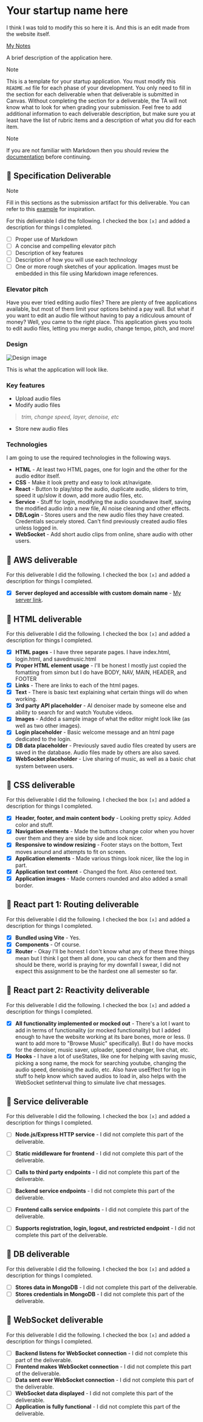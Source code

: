# Your startup name here
I think I was told to modify this so here it is.
And this is an edit made from the website itself.

[My Notes](notes.md)

A brief description of the application here.


> [!NOTE]
>  This is a template for your startup application. You must modify this `README.md` file for each phase of your development. You only need to fill in the section for each deliverable when that deliverable is submitted in Canvas. Without completing the section for a deliverable, the TA will not know what to look for when grading your submission. Feel free to add additional information to each deliverable description, but make sure you at least have the list of rubric items and a description of what you did for each item.

> [!NOTE]
>  If you are not familiar with Markdown then you should review the [documentation](https://docs.github.com/en/get-started/writing-on-github/getting-started-with-writing-and-formatting-on-github/basic-writing-and-formatting-syntax) before continuing.

## 🚀 Specification Deliverable

> [!NOTE]
>  Fill in this sections as the submission artifact for this deliverable. You can refer to this [example](https://github.com/webprogramming260/startup-example/blob/main/README.md) for inspiration.

For this deliverable I did the following. I checked the box `[x]` and added a description for things I completed.

- [ ] Proper use of Markdown
- [ ] A concise and compelling elevator pitch
- [ ] Description of key features
- [ ] Description of how you will use each technology
- [ ] One or more rough sketches of your application. Images must be embedded in this file using Markdown image references.

### Elevator pitch

Have you ever tried editing audio files? There are plenty of free applications available, but most of them limit your options behind a pay wall. But what if you want to edit an audio file without having to pay a ridiculous amount of money? Well, you came to the right place. This application gives you tools to edit audio files, letting you merge audio, change tempo, pitch, and more!


### Design

![Design image](StartupSpecDraft.jpg)

This is what the application will look like.

### Key features

- Upload audio files
- Modify audio files
> _trim,_
> _change speed,_
> _layer,_
> _denoise, etc_
- Store new audio files

### Technologies

I am going to use the required technologies in the following ways.

- **HTML** - At least two HTML pages, one for login and the other for the audio editor itself.
- **CSS** - Make it look pretty and easy to look at/navigate.
- **React** - Button to play/stop the audio, duplicate audio, sliders to trim, speed it up/slow it down, add more audio files, etc.
- **Service** - Stuff for login, modifying the audio soundwave itself, saving the modified audio into a new file, AI noise cleaning and other effects.
- **DB/Login** - Stores users and the new audio files they have created. Credentials securely stored. Can't find previously created audio files unless logged in.
- **WebSocket** - Add short audio clips from online, share audio with other users.

## 🚀 AWS deliverable

For this deliverable I did the following. I checked the box `[x]` and added a description for things I completed.

- [x] **Server deployed and accessible with custom domain name** - [My server link](https://mora11do.click).

## 🚀 HTML deliverable

For this deliverable I did the following. I checked the box `[x]` and added a description for things I completed.

- [x] **HTML pages** - I have three separate pages. I have index.html, login.html, and savedmusic.html
- [x] **Proper HTML element usage** - I'll be honest I mostly just copied the fomatting from simon but I do have BODY, NAV, MAIN, HEADER, and FOOTER
- [x] **Links** - There are links to each of the html pages.
- [x] **Text** - There is basic text explaining what certain things will do when working.
- [x] **3rd party API placeholder** - AI denoiser made by someone else and ability to search for and watch Youtube videos.
- [x] **Images** - Added a sample image of what the editor might look like (as well as two other images).
- [x] **Login placeholder** - Basic welcome message and an html page dedicated to the login.
- [x] **DB data placeholder** - Previously saved audio files created by users are saved in the database. Audio files made by others are also saved.
- [x] **WebSocket placeholder** - Live sharing of music, as well as a basic chat system between users.

## 🚀 CSS deliverable

For this deliverable I did the following. I checked the box `[x]` and added a description for things I completed.

- [x] **Header, footer, and main content body** - Looking pretty spicy. Added color and stuff.
- [x] **Navigation elements** - Made the buttons change color when you hover over them and they are side by side and look nicer.
- [x] **Responsive to window resizing** - Footer stays on the bottom, Text moves around and attempts to fit on screen.
- [x] **Application elements** - Made various things look nicer, like the log in part.
- [x] **Application text content** - Changed the font. Also centered text.
- [x] **Application images** - Made corners rounded and also added a small border.

## 🚀 React part 1: Routing deliverable

For this deliverable I did the following. I checked the box `[x]` and added a description for things I completed.

- [x] **Bundled using Vite** - Yes.
- [x] **Components** - Of course.
- [x] **Router** - Okay I'll be honest I don't know what any of these three things mean but I think I got them all done, you can check for them and they should be there, world is praying for my downfall I swear, I did not expect this assignment to be the hardest one all semester so far.

## 🚀 React part 2: Reactivity deliverable

For this deliverable I did the following. I checked the box `[x]` and added a description for things I completed.

- [x] **All functionality implemented or mocked out** - There's a lot I want to add in terms of functionality (or mocked functionality) but I added enough to have the website working at its bare bones, more or less. (I want to add more to "Browse Music" specifically). But I do have mocks for the denoiser, music saver, uploader, speed changer, live chat, etc.
- [x] **Hooks** - I have a lot of useStates, like one for helping with saving music, picking a song name, the mock for searching youtube, changing the audio speed, denoising the audio, etc. Also have useEffect for log in stuff to help know which saved audios to load in, also helps with the WebSocket setInterval thing to simulate live chat messages.

## 🚀 Service deliverable

For this deliverable I did the following. I checked the box `[x]` and added a description for things I completed.

- [ ] **Node.js/Express HTTP service** - I did not complete this part of the deliverable.
- [ ] **Static middleware for frontend** - I did not complete this part of the deliverable.
- [ ] **Calls to third party endpoints** - I did not complete this part of the deliverable.
- [ ] **Backend service endpoints** - I did not complete this part of the deliverable.
- [ ] **Frontend calls service endpoints** - I did not complete this part of the deliverable.
- [ ] **Supports registration, login, logout, and restricted endpoint** - I did not complete this part of the deliverable.


## 🚀 DB deliverable

For this deliverable I did the following. I checked the box `[x]` and added a description for things I completed.

- [ ] **Stores data in MongoDB** - I did not complete this part of the deliverable.
- [ ] **Stores credentials in MongoDB** - I did not complete this part of the deliverable.

## 🚀 WebSocket deliverable

For this deliverable I did the following. I checked the box `[x]` and added a description for things I completed.

- [ ] **Backend listens for WebSocket connection** - I did not complete this part of the deliverable.
- [ ] **Frontend makes WebSocket connection** - I did not complete this part of the deliverable.
- [ ] **Data sent over WebSocket connection** - I did not complete this part of the deliverable.
- [ ] **WebSocket data displayed** - I did not complete this part of the deliverable.
- [ ] **Application is fully functional** - I did not complete this part of the deliverable.
